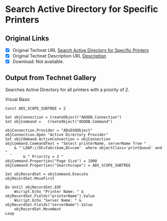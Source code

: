 # Search Active Directory for Specific Printers

## Original Links

- [x] Original Technet URL [Search Active Directory for Specific Printers](https://gallery.technet.microsoft.com/2fbd192e-41ab-4e76-ab9c-ee9b6ddb419d)
- [x] Original Technet Description URL [Description](https://gallery.technet.microsoft.com/2fbd192e-41ab-4e76-ab9c-ee9b6ddb419d/description)
- [x] Download: Not available.

## Output from Technet Gallery

Searches Active Directory for all printers with a priority of 2.

Visual Basic

```
Const ADS_SCOPE_SUBTREE = 2

Set objConnection = CreateObject("ADODB.Connection")
Set objCommand =   CreateObject("ADODB.Command")

objConnection.Provider = "ADsDSOObject"
objConnection.Open "Active Directory Provider"
Set objCOmmand.ActiveConnection = objConnection
objCommand.CommandText = "Select printerName, serverName from " _
    & "'LDAP://DC=fabrikam,DC=com'  where objectClass='printQueue' and " _
        & " Priority = 2 "  
objCommand.Properties("Page Size") = 1000
objCommand.Properties("Searchscope") = ADS_SCOPE_SUBTREE 

Set objRecordSet = objCommand.Execute
objRecordSet.MoveFirst

Do Until objRecordSet.EOF
    Wscript.Echo "Printer Name: " & objRecordSet.Fields("printerName").Value
    Wscript.Echo "Server Name: " & objRecordSet.Fields("serverName").Value
    objRecordSet.MoveNext
Loop
```

